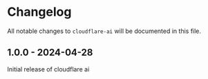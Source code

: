 # Changelog

All notable changes to `cloudflare-ai` will be documented in this file.

## 1.0.0 - 2024-04-28

Initial release of cloudflare ai
